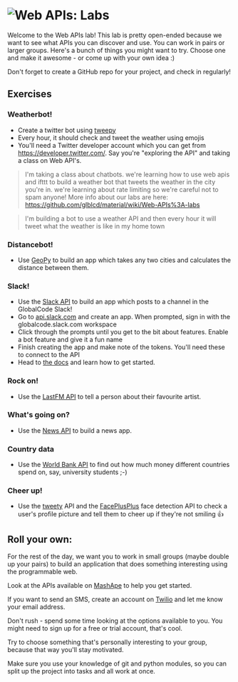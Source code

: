 # ![Web APIs: Labs](../blob/master/assets/img/GC_Logo_artwork_RGB-LOGO_colour_SMALL.png?raw=true) 

Welcome to the Web APIs lab! This lab is pretty open-ended because we want to see what APIs you can discover and use. You can work in pairs or larger groups. Here's a bunch of things you might want to try. Choose one and make it awesome - or come up with your own idea :)

Don't forget to create a GitHub repo for your project, and check in regularly!

## Exercises

### Weatherbot!
* Create a twitter bot using [tweepy](http://www.tweepy.org/)
* Every hour, it should check and tweet the weather using emojis
* You'll need a Twitter developer account which you can get from https://developer.twitter.com/. Say you're "exploring the API" and taking a class on Web API's.

> I'm taking a class about chatbots. we're learning how to use web apis and ifttt to build a weather bot that tweets the weather in the city you're in. we're learning about rate limiting so we're careful not to spam anyone! More info about our labs are here: https://github.com/glblcd/material/wiki/Web-APIs%3A-labs


> I'm building a bot to use a weather API and then every hour it will tweet what the weather is like in my home town

### Distancebot!
* Use [GeoPy](https://github.com/geopy/geopy) to build an app which takes any two cities and calculates the distance between them.

### Slack!
* Use the [Slack API](https://api.slack.com/tutorials/tags/python) to build an app which posts to a channel in the GlobalCode Slack!
* Go to [api.slack.com](api.slack.com) and create an app. When prompted, sign in with the globalcode.slack.com workspace
* Click through the prompts until you get to the bit about features. Enable a bot feature and give it a fun name
* Finish creating the app and make note of the tokens. You'll need these to connect to the API
* Head to [the docs](https://slack.dev/python-slackclient/) and learn how to get started. 

### Rock on!
* Use the [LastFM API](http://www.last.fm/api) to tell a person about their favourite artist.

### What's going on?
* Use the [News API](https://newsapi.org/#documentation) to build a news app.

### Country data
* Use the [World Bank API](https://wbdata.readthedocs.io/en/latest/) to find out how much money different countries spend on, say, university students ;-)

### Cheer up!
* Use the [tweety](http://www.tweepy.org/) API and the [FacePlusPlus](https://market.mashape.com/faceplusplus/faceplusplus-face-detection) face detection API to check a user's profile picture and tell them to cheer up if they're not smiling 👍 

## Roll your own:

For the rest of the day, we want you to work in small groups 
(maybe double up your pairs) to build an application that does something interesting using the programmable
web.

Look at the APIs available on [MashApe](https://market.mashape.com/explore) to help you get started.

If you want to send an SMS, create an account on [Twilio](https://www.twilio.com) and let me know your email address.

Don't rush - spend some time looking at the options available to you. You might need to sign up for a
free or trial account, that's cool.

Try to choose something that's personally interesting to your group, because that way you'll stay motivated.

Make sure you use your knowledge of git and python modules, so you can split up the project into tasks and all
work at once.